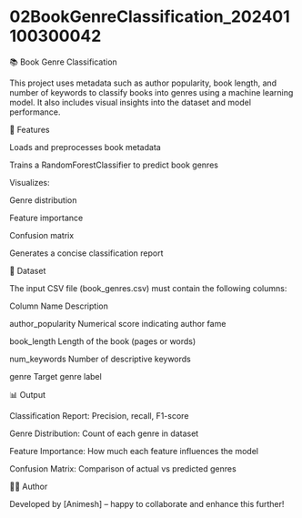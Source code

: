 # 02BookGenreClassification_202401100300042
📚 Book Genre Classification

This project uses metadata such as author popularity, book length, and number of keywords to classify books into genres using a machine learning model. It also includes visual insights into the dataset and model performance.

🔧 Features

Loads and preprocesses book metadata

Trains a RandomForestClassifier to predict book genres

Visualizes:

Genre distribution

Feature importance

Confusion matrix

Generates a concise classification report

📁 Dataset

The input CSV file (book_genres.csv) must contain the following columns:

Column Name	Description

author_popularity	Numerical score indicating author fame

book_length	Length of the book (pages or words)

num_keywords	Number of descriptive keywords

genre	Target genre label

📊 Output

Classification Report: Precision, recall, F1-score

Genre Distribution: Count of each genre in dataset

Feature Importance: How much each feature influences the model

Confusion Matrix: Comparison of actual vs predicted genres

👨‍💻 Author

Developed by [Animesh] – happy to collaborate and enhance this further!
